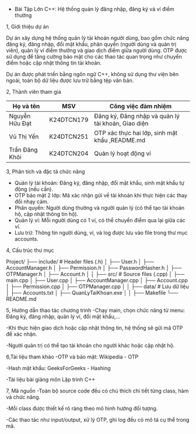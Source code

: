 * Bài Tập Lớn C++: Hệ thống quản lý đăng nhập, đăng ký và ví điểm thưởng


1, Giới thiệu dự án

Dự án xây dựng hệ thống quản lý tài khoản người dùng, bao gồm chức năng đăng ký, đăng nhập, đổi mật khẩu, phân quyền (người dùng và quản trị viên), quản lý ví điểm thưởng và giao dịch điểm giữa người dùng. OTP được sử dụng để tăng cường bảo mật cho các thao tác quan trọng như chuyển điểm hoặc cập nhật thông tin tài khoản.

Dự án được phát triển bằng ngôn ngữ C++, không sử dụng thư viện bên ngoài, toàn bộ dữ liệu được lưu trữ bằng tệp văn bản.


2, Thành viên tham gia

| Họ và tên       | MSV        | Công việc đảm nhiệm                                  |
|-----------------|----------  |------------------------------------------------------|
| Nguyễn Hữu Đạt  | K24DTCN179 |Đăng ký, Đăng nhập và quản lý tài khoản, Giao diện    |
| Vũ Thị Yến      | K24DTCN251 | OTP xác thực hai lớp, sinh mật khẩu ,README.md       |
| Trần Đăng Khôi  | K24DTCN204 | Quản lý hoạt động ví                                 | 


3, Phân tích và đặc tả chức năng

- Quản lý tài khoản: Đăng ký, đăng nhập, đổi mật khẩu, sinh mật khẩu tự động (nếu cần).
- OTP bảo mật 2 lớp: Mã xác nhận gửi về tài khoản khi thực hiện các thay đổi nhạy cảm.
- Phân quyền: Người dùng thường và người quản lý (có thể tạo tài khoản hộ, cập nhật thông tin hộ).
- Quản lý ví: Mỗi người dùng có 1 ví, có thể chuyển điểm qua lại giữa các ví.
- Lưu trữ: Thông tin người dùng, ví, và log được lưu vào file trong thư mục accounts.



4, Cấu trúc thư mục

Project/
├── include/ # Header files (.h)
│ ├── User.h
│ ├── AccountManager.h
│ ├── Permission.h
│ ├── PasswordHasher.h
│ ├── OTPManager.h
│ ├── Account.h
│ 
│
├── src/ # Source files (.cpp)
│ ├── main.cpp
│ ├── User.cpp
│ ├── AccountManager.cpp
│ ├── Account.cpp
│ ├── Permission.cpp
│ ├── OTPManager.cpp
│ 
│
├── data/ # Lưu dữ liệu
│ ├── Accounts.txt
│ ├── QuanLyTaiKhoan.exe
│ 
│
├── Makefile
└── README.md




5, Hướng dẫn thao tác chương trình
-Chạy main, chọn chức năng từ menu: Đăng ký, đăng nhập, quản lý ví, đổi mật khẩu,...

-Khi thực hiện giao dịch hoặc cập nhật thông tin, hệ thống sẽ gửi mã OTP để xác nhận.

-Người quản trị có thể tạo tài khoản cho người khác hoặc cập nhật hộ.

6,Tài liệu tham khảo
-OTP và bảo mật: Wikipedia - OTP

-Hash mật khẩu: GeeksForGeeks - Hashing

-Tài liệu bài giảng môn Lập trình C++

7,  Mã nguồn
-Toàn bộ source code đều có chú thích chi tiết từng class, hàm và chức năng.

-Mỗi class được thiết kế rõ ràng theo mô hình hướng đối tượng.

-Các thao tác như input/output, xử lý OTP, ghi log đều có mô tả cụ thể trong mã.
